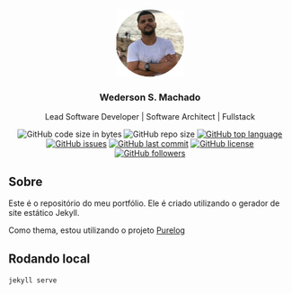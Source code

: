 <!-- PROJECT LOGO -->
<br />
<p align="center">
  <a href="https://github.com/brennanbrown/purelog">
    <img src="/assets/profile.png" alt="Logo" width="120" height="120">
  </a>

  <h3 align="center">Wederson S. Machado</h3>

  <p align="center">
    Lead Software Developer | Software Architect | Fullstack
  </p>
</p>

<!-- BADGES -->
<p align="center">
<!--<a href="https://app.netlify.com/sites/purelog/deploys"><img src="https://api.netlify.com/api/v1/badges/062e333f-9e9d-440d-9b40-16d11959793d/deploy-status" alt="Netlify Status"></a>-->
<img alt="GitHub code size in bytes" src="https://img.shields.io/github/languages/code-size/wederson/portfolio">
<img alt="GitHub repo size" src="https://img.shields.io/github/repo-size/wederson/portfolio">
<a href="https://github.com/wederson/portfolio/search?l=html"><img alt="GitHub top language" src="https://img.shields.io/github/languages/top/wederson/portfolio"></a>
<a href="https://github.com/wederson/portfolio/issues"><img alt="GitHub issues" src="https://img.shields.io/github/issues/wederson/portfolio"></a>
<a href="https://github.com/wederson/portfolio/commits/main"><img alt="GitHub last commit" src="https://img.shields.io/github/last-commit/wederson/portfolio"></a>
<a href="https://github.com/wederson/portfolio/blob/main/LICENSE"><img alt="GitHub license" src="https://img.shields.io/github/license/wederson/portfolio"></a>
<!--<a href="https://purelog.netlify.app"><img alt="Website" src="https://img.shields.io/website?down_color=red&down_message=Offline%21&label=Status&up_color=darkgreen&up_message=Online%21&url=https%3A%2F%2Fpurelog.netlify.app"></a>-->
<br />
<a href="https://github.com/wederson?tab=followers"><img alt="GitHub followers" src="https://img.shields.io/github/followers/wederson?label=Follow%20Me%21&style=social"></a>
</p>

<!-- ABOUT THE PROJECT -->

## Sobre

Este é o repositório do meu portfólio. Ele é criado utilizando o gerador de site estático Jekyll.

Como thema, estou utilizando o projeto [Purelog](https://github.com/brennanbrown/purelog)

## Rodando local

```bash
jekyll serve
```